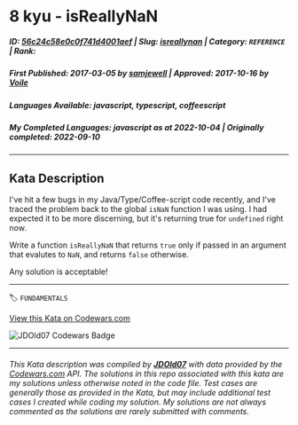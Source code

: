 # 8 kyu - isReallyNaN

##### **ID**: [56c24c58e0c0f741d4001aef](https://www.codewars.com/kata/56c24c58e0c0f741d4001aef) | **Slug**: [isreallynan](https://www.codewars.com/kata/56c24c58e0c0f741d4001aef) | **Category**: `REFERENCE` | **Rank**: <span style="color:white">8 kyu</span>

##### **First Published**: 2017-03-05 ***by*** [samjewell](https://www.codewars.com/users/samjewell) | **Approved**: 2017-10-16 ***by*** [Voile](https://www.codewars.com/users/Voile)

##### **Languages Available**: javascript, typescript, coffeescript

##### **My Completed Languages**: javascript ***as at*** 2022-10-04 | **Originally completed**: 2022-09-10

---

## Kata Description


I've hit a few bugs in my Java/Type/Coffee-script  code recently, and I've traced the problem back to the global `isNaN` function I was using. I had expected it to be more discerning, but it's returning true for `undefined` right now.



Write a function `isReallyNaN` that returns `true` only if passed in an argument that evalutes to `NaN`, and returns `false` otherwise.



Any solution is acceptable!

---


🏷 `FUNDAMENTALS`


[View this Kata on Codewars.com](https://www.codewars.com/kata/56c24c58e0c0f741d4001aef)

![](https://www.codewars.com/users/jdold07/badges/large "JDOld07 Codewars Badge")

---

###### *This Kata description was compiled by [**JDOld07**](https://tpstech.dev) with data provided by the [Codewars.com](https://www.codewars.com) API.  The solutions in this repo associated with this kata are my solutions unless otherwise noted in the code file.  Test cases are generally those as provided in the Kata, but may include additional test cases I created while coding my solution.  My solutions are not always commented as the solutions are rarely submitted with comments.*
